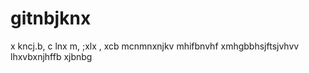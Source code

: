 # gitnbjknx
x kncj.b,
c lnx  m,
;xlx , 
xcb mcnmnxnjkv
mhifbnvhf
xmhgbbhsjftsjvhvv
lhxvbxnjhffb
xjbnbg
